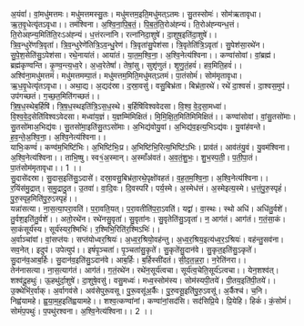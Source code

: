 

  
अ॒यंवां॑। वां॒मधु॑मत्तमः। मधु॑मत्तमस्सु॒तः। मधु॑मत्तम॒इति॒मधु॑मत्ऽतमः। सु॒तस्सोमः॑। सोम॑ऋतावृधा। ऋ॒त॒वृ॒धेत्यृ॑तऽवृधा।। तम॑श्विना। अ॒श्वि॒ना॒पि॒ब॒तं॒। पि॒ब॒तं॒ति॒रोअ॑ह्न्यं। ति॒रोअ॑ह्न्यन्ध॒त्तं। ति॒रोअह्न्य॒मिति॑ति॒रःऽअ॑ह्न्यं। ध॒त्तंरत्ना॑नि। रत्ना॑निदा॒शुषे॑। दा॒शुष॒इति॑दा॒शुषे॑।।  
त्रि॒व॒न्धुरे॑णत्रि॒वृता॑। त्रि॒व॒न्धुरेणे॑तित्रि॒ऽव॒न्धु॒रेण॑। त्रि॒वृता॑सु॒पेश॑सा। त्रि॒वृतेति॑त्रि॒ऽवृता॑। सु॒पेश॑सा॒रथे॑न। सु॒पे॒श॒सेति॑सु॒ऽपेश॑सा। रथे॒नाया॑तं। आया॑तं। या॒त॒म॒श्वि॒ना॒। अ॒श्वि॒नेत्य॑श्विना।। कण्वा॑सोवां। वां॒ब्रह्म॑। ब्रह्म॑कृण्वन्ति। कृ॒ण्व॒न्त्य॒ध्व॒रे। अ॒ध्व॒रेतेषां॑। तेषां॒सु। सुशृ॑णुतं। शृ॒णु॒तं॒हवं॑। हव॒मिति॒हवं॑।।  
अश्वि॑ना॒मधु॑मत्तमं। मधु॑मत्तमम्पा॒तं। मधु॑मत्तम॒मिति॒मधु॑मत्ऽतमं। पा॒तंसोमं॑। सोम॑मृतावृधा। ऋ॒ध॒वृ॒धेत्यृ॑तऽवृधा।। अथा॒द्य। अ॒द्यद॑स्रा। द॒स्रा॒वसु॑। वसु॒बिभ्र॑ता। बिभ्र॑ता॒रथे॑। रथे॑ दा॒श्वसं॑। दा॒श्वस॒मुप॑। उप॑गच्छतं। ग॒च्छ॒त॒मिति॑गच्छतं।।  
त्रि॒ष॒ध॒स्थेब॒र्हिषि॑। त्रि॒ष॒ध॒स्थइति॑त्रि॒ऽस॒ध॒स्थे। ब॒र्हिषि॑विश्ववेदसा। वि॒श्व॒ वे॒द॒सा॒मध्वा॑। वि॒श्व॒वे॒द॒सेति॑विश्वऽवेदसा। मध्वा॑य॒ज्ञं। य॒ज्ञम्मि॑मिक्षितं। मि॒मि॒क्षि॒त॒मिति॑मिमिक्षितं।। कण्वा॑सोवां। वां॒सु॒तसो॑माः। सु॒तसो॑माअ॒भिद्य॑वः। सु॒तसो॑मा॒इति॑सु॒तऽसो॑माः। अ॒भिद्य॑वोयु॒वां। अ॒भिद्य॑व॒इत्य॒भिऽद्य॑वः। यु॒वांह॑वन्ते। ह॒व॒न्ते॒अ॒श्वि॒ना॒। अ॒श्वि॒नेत्य॑श्विना।।  
याभिः॒कण्वं॑। कण्व॑म॒भिष्टि॑भिः। अ॒भिष्टि॑भिः॒प्र। अ॒भिष्टि॑भि॒रित्य॒भिष्टि॑ऽभिः। प्राव॑तं। आव॑तंयु॒वं। यु॒वम॑श्विना। अ॒श्वि॒नेत्य॑श्विना।। ताभि॒ष्षु। स्व१॒॑अ॒स्मान्। अ॒स्माँअ॑वतं। अ॒व॒तं॒शु॒भः॒। शु॒भ॒स्प॒ती॒। प॒ती॒पा॒तं। पा॒तंसोम॑मृतावृधा।। 1 ।।  
सु॒दासे॑दस्रा। सु॒दास॒इति॑सु॒ऽदासे॑। दस्रा॒वसु॒बिभ्र॑ता॒रथे॒पृक्षो॑वहतं। व॒ह॒त॒म॒श्वि॒ना॒। अ॒श्वि॒नेत्य॑श्विना।। र॒यिंस॑मु॒द्रात्। स॒मु॒द्रादु॒त। उ॒तवा॑। वा॒दि॒वः। दि॒वस्परि॑। पर्य॒स्मे। अ॒स्मेध॑त्तं। अ॒स्मेइत्य॒स्मे। ध॒त्तं॒पु॒रु॒स्पृहं॑। पु॒रु॒स्पृह॒मिति॑पु॒रु॒ऽस्पृहं॑।।  
यन्ना॑सत्या। ना॒स॒त्या॒परा॒वति॑। प॒रा॒वति॒यत्। प॒रा॒वतीति॑प॒रा॒ऽवति॑। यद्वा॑। वा॒स्थः। स्थो अधि॑। अधि॑तु॒र्वशे॑। तु॒र्वश॒इति॑तु॒र्वशे॑।। अतो॒रथे॑न। रथे॑नसु॒वृता॑। सु॒वृता॑नः। सु॒वृतेति॑सु॒ऽवृता॑। न॒ आग॑तं। आग॑तं। ग॒तं॒सा॒कं। सा॒कंसूर्य॑स्य। सूर्य॑स्यर॒श्मिभिः॑। र॒श्मिभि॒रिति॑र॒श्मिऽभिः॑।।  
अ॒र्वाञ्चा॑वां। वां॒सप्त॑यः। सप्त॑योध्वर॒श्रियः॑। अ॒ध्व॒र॒श्रियो॒वह॑न्तु। अ॒ध्व॒र॒श्रिय॒इत्य॑ध्व॒र॒ऽश्रियः॑। वह॑न्तु॒सव॑ना। सव॒नेत्। इदुप॑। उपेत्युप॑।। इषं॑पृ॒ञ्चता॑। पृ॒ञ्चता॑सु॒कृते॑। सु॒कृते॑सु॒दान॑वे। सु॒कृत॒इति॑सु॒ऽकृते॑। सु॒दान॑व॒आब॒र्हिः। सु॒दान॑व॒इति॑सु॒ऽदान॑वे। आब॒र्हिः। ब॒र्हिस्सी॑दतं। सी॒द॒त॒न्न॒रा॒। न॒रेति॑नरा।।  
तेन॑नासत्या। ना॒स॒त्याग॑तं। आग॑तं। ग॒तं॒रथे॑न। रथे॑न॒सूर्य॑त्वचा। सूर्य॑त्व॒चेति॒सूर्य॑ऽत्वचा।। येन॒शश्व॑त्। शश्व॑दू॒हथुः॑। ऊ॒हथु॑र्दा॒शुषे॑। दा॒शुषे॒वसु॑। वसु॒मध्वः॑। मध्व॒स्सोम॑स्य। सोम॑स्यपी॒तये॑। पी॒तय॒इति॑पी॒तये॑।।  
उ॒क्थेभि॑र॒र्वाक्। अ॒र्वागव॑से। अव॑सेपुरू॒वसू। पु॒रू॒वसू॑अ॒र्कैः। पु॒रु॒वसू॒इति॑पु॒रु॒ऽवसू॑। अ॒र्कैश्च॑। च॒नि। निह्व॑यामहे। ह्व॒या॒म॒ह॒इति॑ह्वयामहे।। शश्व॒त्कण्वा॑नां। कण्वा॑नां॒सद॑सि। सद॑सिप्रि॒ये। प्रि॒येहि। हिकं॑। कं॒सोमं॑। सोमं॑प॒पथुः॑। प॒पथु॑रश्वना। अ॒श्वि॒नेत्य॑श्विना।। 2 ।।  
